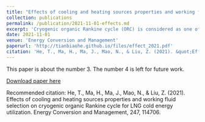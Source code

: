 ```yaml
---
title: "Effects of cooling and heating sources properties and working fluid selection on cryogenic organic Rankine cycle for LNG cold energy utilization"
collection: publications
permalink: /publication/2021-11-01-effects.md
excerpt: 'Cryogenic organic Rankine cycle (ORC) is considered as one of the most attractive solutions to utilize LNG cold energy for power generation. However, its thermodynamic performance is affected by cooling and heating sources and working fluid selection significantly. Thus, it is crucial to quantify the effects of these factors on cryogenic ORC performance. In this work, we proposed a single-stage cryogenic ORC system to utilize LNG cold energy for sustainable power generation. The effects of LNG vaporization pressure, seawater temperature, minimum temperature approach (MTA), and working fluid selection on cryogenic ORC performance were explored quantitatively. The proposed system adopting different single working fluids and binary working fluids was optimized by particle swarm optimization algorithm to maximize specific net power output (SNPO) with respective to different cooling and heating source properties. The results indicated that the LNG vaporization pressure had the most significant influence on ORC performance. Moreover, R1270 exhibited the highest SNPO (89.34 kJ/kg) and exergy efficiency (18.96%), while C2H6 showed the highest thermal efficiency (14.51%). The overall performance was improved significantly by using R1270 and C2H6 (30% and 70%) as binary mixture working fluid at 4000 kPa LNG vaporization pressure. However, performance intensification was marginal for a higher LNG vaporization pressure. These results revealed that binary working fluids were not always superior to single working fluids. Hence, this study provided valuable insights on choosing proper working fluids and optimizing design parameters for cryogenic ORC at different operation conditions.'
date: 2021-11-01
venue: 'Energy Conversion and Management'
paperurl: 'http://tianbiaohe.github.io/files/effect_2021.pdf'
citation: 'He, T., Ma, H., Ma, J., Mao, N., & Liu, Z. (2021). &quot;Effects of cooling and heating sources properties and working fluid selection on cryogenic organic Rankine cycle for LNG cold energy utilization.&quot; <i>Energy Conversion and Management</i>. 247, 114706.'
---
```

This paper is about the number 3. The number 4 is left for future work.

[Download paper here](http://tianbiaohe.github.io/files/effect_2021.pdf)

Recommended citation: He, T., Ma, H., Ma, J., Mao, N., & Liu, Z. (2021). Effects of cooling and heating sources properties and working fluid selection on cryogenic organic Rankine cycle for LNG cold energy utilization. Energy Conversion and Management, 247, 114706.
